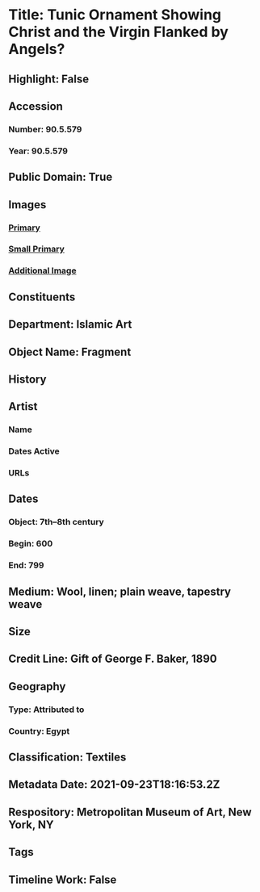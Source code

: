 # Title: Tunic Ornament Showing Christ and the Virgin Flanked by Angels?
## Highlight: False
## Accession
### Number: 90.5.579
### Year: 90.5.579
## Public Domain: True
## Images
### [Primary](https://images.metmuseum.org/CRDImages/is/original/83629.jpg)
### [Small Primary](https://images.metmuseum.org/CRDImages/is/web-large/83629.jpg)
### [Additional Image](https://images.metmuseum.org/CRDImages/is/original/83629.jpg)
## Constituents
## Department: Islamic Art
## Object Name: Fragment
## History
## Artist
### Name
### Dates Active
### URLs
## Dates
### Object: 7th–8th century
### Begin: 600
### End: 799
## Medium: Wool, linen; plain weave, tapestry weave
## Size
## Credit Line: Gift of George F. Baker, 1890
## Geography
### Type: Attributed to
### Country: Egypt
## Classification: Textiles
## Metadata Date: 2021-09-23T18:16:53.2Z
## Respository: Metropolitan Museum of Art, New York, NY
## Tags
## Timeline Work: False